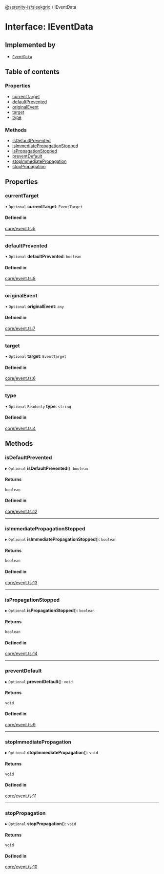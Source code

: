 [@serenity-is/sleekgrid](../README.md) / IEventData

# Interface: IEventData

## Implemented by

- [`EventData`](../classes/EventData.md)

## Table of contents

### Properties

- [currentTarget](IEventData.md#currenttarget)
- [defaultPrevented](IEventData.md#defaultprevented)
- [originalEvent](IEventData.md#originalevent)
- [target](IEventData.md#target)
- [type](IEventData.md#type)

### Methods

- [isDefaultPrevented](IEventData.md#isdefaultprevented)
- [isImmediatePropagationStopped](IEventData.md#isimmediatepropagationstopped)
- [isPropagationStopped](IEventData.md#ispropagationstopped)
- [preventDefault](IEventData.md#preventdefault)
- [stopImmediatePropagation](IEventData.md#stopimmediatepropagation)
- [stopPropagation](IEventData.md#stoppropagation)

## Properties

### currentTarget

• `Optional` **currentTarget**: `EventTarget`

#### Defined in

[core/event.ts:5](https://github.com/serenity-is/sleekgrid/blob/master/src/core/event.ts#L5)

___

### defaultPrevented

• `Optional` **defaultPrevented**: `boolean`

#### Defined in

[core/event.ts:8](https://github.com/serenity-is/sleekgrid/blob/master/src/core/event.ts#L8)

___

### originalEvent

• `Optional` **originalEvent**: `any`

#### Defined in

[core/event.ts:7](https://github.com/serenity-is/sleekgrid/blob/master/src/core/event.ts#L7)

___

### target

• `Optional` **target**: `EventTarget`

#### Defined in

[core/event.ts:6](https://github.com/serenity-is/sleekgrid/blob/master/src/core/event.ts#L6)

___

### type

• `Optional` `Readonly` **type**: `string`

#### Defined in

[core/event.ts:4](https://github.com/serenity-is/sleekgrid/blob/master/src/core/event.ts#L4)

## Methods

### isDefaultPrevented

▸ `Optional` **isDefaultPrevented**(): `boolean`

#### Returns

`boolean`

#### Defined in

[core/event.ts:12](https://github.com/serenity-is/sleekgrid/blob/master/src/core/event.ts#L12)

___

### isImmediatePropagationStopped

▸ `Optional` **isImmediatePropagationStopped**(): `boolean`

#### Returns

`boolean`

#### Defined in

[core/event.ts:13](https://github.com/serenity-is/sleekgrid/blob/master/src/core/event.ts#L13)

___

### isPropagationStopped

▸ `Optional` **isPropagationStopped**(): `boolean`

#### Returns

`boolean`

#### Defined in

[core/event.ts:14](https://github.com/serenity-is/sleekgrid/blob/master/src/core/event.ts#L14)

___

### preventDefault

▸ `Optional` **preventDefault**(): `void`

#### Returns

`void`

#### Defined in

[core/event.ts:9](https://github.com/serenity-is/sleekgrid/blob/master/src/core/event.ts#L9)

___

### stopImmediatePropagation

▸ `Optional` **stopImmediatePropagation**(): `void`

#### Returns

`void`

#### Defined in

[core/event.ts:11](https://github.com/serenity-is/sleekgrid/blob/master/src/core/event.ts#L11)

___

### stopPropagation

▸ `Optional` **stopPropagation**(): `void`

#### Returns

`void`

#### Defined in

[core/event.ts:10](https://github.com/serenity-is/sleekgrid/blob/master/src/core/event.ts#L10)
